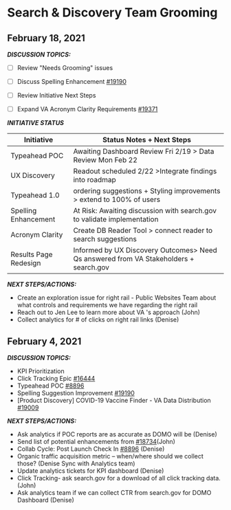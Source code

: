 # Search & Discovery Team Grooming

## February 18, 2021
***DISCUSSION TOPICS:*** 

 - [ ] Review "Needs Grooming" issues
 - [ ]  Discuss Spelling Enhancement  [#19190](https://github.com/department-of-veterans-affairs/va.gov-team/issues/19190)
 - [ ] Review Initiative Next Steps
 - [ ]  Expand VA Acronym Clarity Requirements  [#19371](https://github.com/department-of-veterans-affairs/va.gov-team/issues/19371)


 ***INITIATIVE STATUS***
 
|**Initiative**         |**Status Notes + Next Steps**         |
|-----------------------|------------------------------|
|Typeahead POC            |Awaiting Dashboard Review Fri 2/19 > Data Review Mon Feb 22 |
|UX Discovery            |Readout scheduled 2/22 >Integrate findings into roadmap |
|Typeahead 1.0             |ordering suggestions + Styling improvements > extend to 100% of users |
|Spelling Enhancement             |At Risk: Awaiting discussion with search.gov to validate implementation |
|Acronym Clarity             |Create DB Reader Tool > connect reader to search suggestions|
|Results Page Redesign| Informed by UX Discovery Outcomes> Need Qs answered from VA Stakeholders + search.gov


 ***NEXT STEPS/ACTIONS:***
 - Create an exploration issue for right rail - Public Websites Team about what controls and requirements we have regarding the right rail 
 - Reach out to Jen Lee to learn more about VA 's approach (John)
 - Collect analytics for # of clicks on right rail links (Denise)

## February 4, 2021

***DISCUSSION TOPICS:***
 - KPI Prioritization
 - Click Tracking Epic [#16444](https://github.com/department-of-veterans-affairs/va.gov-team/issues/16444)
 - Typeahead POC [#8896](https://github.com/department-of-veterans-affairs/va.gov-team/issues/8896)
 - Spelling Suggestion Improvement [#19190](https://github.com/department-of-veterans-affairs/va.gov-team/issues/19190)
 - [Product Discovery] COVID-19 Vaccine Finder - VA Data Distribution [#19009](https://github.com/department-of-veterans-affairs/va.gov-team/issues/19009)
 
 
 ***NEXT STEPS/ACTIONS:***
 - Ask analytics if POC reports are as accurate as DOMO will be (Denise)
 - Send list of potential enhancements from [#18734](https://github.com/department-of-veterans-affairs/va.gov-team/issues/18734)(John)
 - Collab Cycle: Post Launch Check In [#8896](https://github.com/department-of-veterans-affairs/va.gov-team/issues/8896) (Denise)
 - Organic traffic acquisition metric – when/where should we collect those? (Denise Sync with Analytics team)
 - Update analytics tickets for KPI dashboard (Denise)
 - Click Tracking- ask search.gov for a download of all click tracking data. (John)
 - Ask analytics team if we can collect CTR from search.gov for DOMO Dashboard  (Denise)
